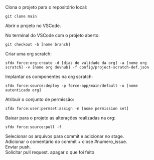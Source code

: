 Clona o projeto para o repositório local:
```
git clone main
```

Abrir o projeto no VSCode.

No terminal do VSCode com o projeto aberto:
```
git checkout -b [nome branch]
```

Criar uma org scratch:
```
sfdx force:org:create -d [dias de validade da org] -a [nome org scratch] -v [nome org devhub] -f config/project-scratch-def.json 
```

Implantar os componentes na org scratch:
```
sfdx force:source:deploy -p force-app/main/default -u [nome autenticado org]
```

Atribuir o conjunto de permissão:
```
sfdx force:user:permset:assign -n [nome permission set]
```

Baixar para o projeto as alterações realizadas na org:
```
sfdx force:source:pull -f
```

Selecionar os arquivos para commit e adicionar no stage.  
Adicionar o comentário do commit + close #numero_issue.  
Enviar push.  
Solicitar pull request. apagar o que foi feito
